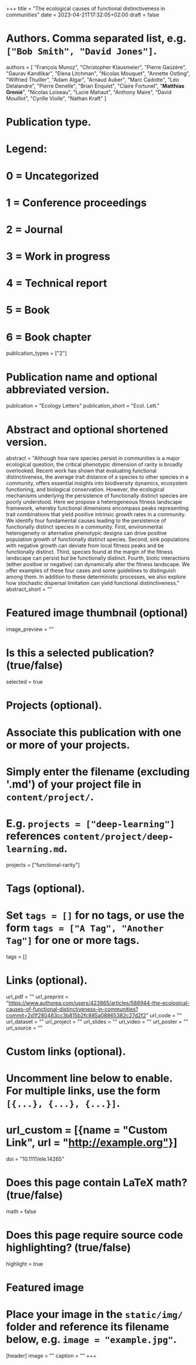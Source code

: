 +++
title = "The ecological causes of functional distinctiveness in communities"
date = 2023-04-21T17:32:05+02:00
draft = false

# Authors. Comma separated list, e.g. `["Bob Smith", "David Jones"]`.
authors = [
  "François Munoz", "Christopher Klausmeier", "Pierre Gaüzère",
  "Gaurav Kandlikar", "Elena Litchman", "Nicolas Mouquet", "Annette Ostling",
  "Wilfried Thuiller", "Adam Algar", "Arnaud Auber", "Marc Cadotte",
  "Léo Delalandre", "Pierre Denelle", "Brian Enquist", "Claire Fortunel",
  "**Matthias Grenié**", "Nicolas Loiseau", "Lucie Mahaut", "Anthony Maire",
  "David Mouillot", "Cyrille Violle", "Nathan Kraft"
]

# Publication type.
# Legend:
# 0 = Uncategorized
# 1 = Conference proceedings
# 2 = Journal
# 3 = Work in progress
# 4 = Technical report
# 5 = Book
# 6 = Book chapter
publication_types = ["2"]

# Publication name and optional abbreviated version.
publication = "Ecology Letters"
publication_short = "Ecol. Lett."

# Abstract and optional shortened version.
abstract = "Although how rare species persist in communities is a major ecological question, the critical phenotypic dimension of rarity is broadly overlooked. Recent work has shown that evaluating functional distinctiveness, the average trait distance of a species to other species in a community, offers essential insights into biodiversity dynamics, ecosystem functioning, and biological conservation. However, the ecological mechanisms underlying the persistence of functionally distinct species are poorly understood. Here we propose a heterogeneous fitness landscape framework, whereby functional dimensions encompass peaks representing trait combinations that yield positive intrinsic growth rates in a community. We identify four fundamental causes leading to the persistence of functionally distinct species in a community. First, environmental heterogeneity or alternative phenotypic designs can drive positive population growth of functionally distinct species. Second, sink populations with negative growth can deviate from local fitness peaks and be functionally distinct. Third, species found at the margin of the fitness landscape can persist but be functionally distinct. Fourth, biotic interactions (either positive or negative) can dynamically alter the fitness landscape. We offer examples of these four cases and some guidelines to distinguish among them. In addition to these deterministic processes, we also explore how stochastic dispersal limitation can yield functional distinctiveness."
abstract_short = ""

# Featured image thumbnail (optional)
image_preview = ""

# Is this a selected publication? (true/false)
selected = true

# Projects (optional).
#   Associate this publication with one or more of your projects.
#   Simply enter the filename (excluding '.md') of your project file in `content/project/`.
#   E.g. `projects = ["deep-learning"]` references `content/project/deep-learning.md`.
projects = ["functional-rarity"]

# Tags (optional).
#   Set `tags = []` for no tags, or use the form `tags = ["A Tag", "Another Tag"]` for one or more tags.
tags = []

# Links (optional).
url_pdf = ""
url_preprint = "https://www.authorea.com/users/423865/articles/588944-the-ecological-causes-of-functional-distinctiveness-in-communities?commit=2d1f280483cc3b815b2fc885a08865382c27d2f2"
url_code = ""
url_dataset = ""
url_project = ""
url_slides = ""
url_video = ""
url_poster = ""
url_source = ""

# Custom links (optional).
#   Uncomment line below to enable. For multiple links, use the form `[{...}, {...}, {...}]`.
# url_custom = [{name = "Custom Link", url = "http://example.org"}]

doi = "10.1111/ele.14265"

# Does this page contain LaTeX math? (true/false)
math = false

# Does this page require source code highlighting? (true/false)
highlight = true

# Featured image
# Place your image in the `static/img/` folder and reference its filename below, e.g. `image = "example.jpg"`.
[header]
image = ""
caption = ""
+++

